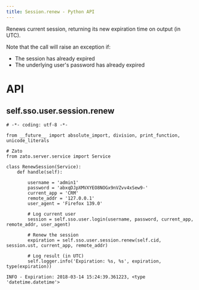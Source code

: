 ```yaml
---
title: Session.renew - Python API
---
```


Renews current session, returning its new expiration time on output (in UTC).

Note that the call will raise an exception if:

-   The session has already expired
-   The underlying user\'s password has already expired

API
===

self.sso.user.session.renew
---------------------------

``` {.python}
# -*- coding: utf-8 -*-

from __future__ import absolute_import, division, print_function, unicode_literals

# Zato
from zato.server.service import Service

class RenewSession(Service):
    def handle(self):

        username = 'admin1'
        password = 'abxqDJpXMVXYEO8NOGx9nVZvv4xSew9-'
        current_app = 'CRM'
        remote_addr = '127.0.0.1'
        user_agent = 'Firefox 139.0'

        # Log current user
        session = self.sso.user.login(username, password, current_app, remote_addr, user_agent)

        # Renew the session
        expiration = self.sso.user.session.renew(self.cid, session.ust, current_app, remote_addr)

        # Log result (in UTC)
        self.logger.info('Expiration: %s, %s', expiration, type(expiration))
```

``` {.python}
INFO - Expiration: 2018-03-14 15:24:39.361223, <type 'datetime.datetime'>
```
